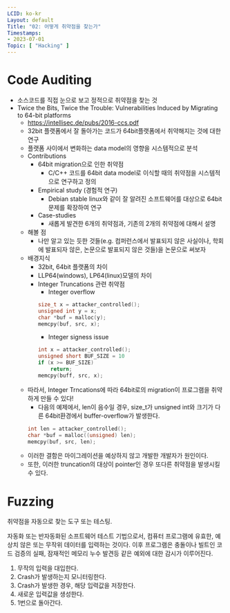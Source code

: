 ```yaml
---
LCID: ko-kr
Layout: default
Title: "02: 어떻게 취약점을 찾는가"
Timestamps:
- 2023-07-01
Topic: [ "Hacking" ]
---
```


# Code Auditing

- 소스코드를 직접 눈으로 보고 정적으로 취약점을 찾는 것
- Twice the Bits, Twice the Trouble: Vulnerabilities Induced by Migrating to 64-bit platforms
    - https://intellisec.de/pubs/2016-ccs.pdf
    - 32bit 플랫폼에서 잘 돌아가는 코드가 64bit플랫폼에서 취약해지는 것에 대한 연구
    - 플랫폼 사이에서 변화하는 data model의 영향을 시스템적으로 분석
    - Contributions
        - 64bit migration으로 인한 취약점
            - C/C++ 코드를 64bit data model로 이식할 때의 취약점을 시스템적으로 연구하고 정의
        - Empirical study (경험적 연구)
            - Debian stable linux와 같이 잘 알려진 소프트웨어를 대상으로 64bit 문제를 확장하여 연구
        - Case-studies
            - 새롭게 발견한 6개의 취약점과, 기존의 2개의 취약점에 대해서 설명
    - 해볼 점
        - 나만 알고 있는 듯한 것들(e.g. 컴퍼런스에서 발표되지 않은 사실이나, 학회에 발표되자 않은, 논문으로 발표되지 않은 것들)을 논문으로 써보자
    - 배경지식
        - 32bit, 64bit 플랫폼의 차이
        - LLP64(windows), LP64(linux)모델의 차이
        - Integer Truncations 관련 취약점
            - Integer overflow
            ```c
            size_t x = attacker_controlled();
            unsigned int y = x;
            char *buf = malloc(y);
            memcpy(buf, src, x);
            ```
            - Integer signess issue
            ```c
            int x = attacker_controlled();
            unsigned short BUF_SIZE = 10
            if (x >= BUF_SIZE)
                return;
            memcpy(buff, src, x);
            ```
    - 따라서, Integer Trncations에 따라 64bit로의 migration이 프로그램을 취약하게 만들 수 있다!
        - 다음의 예제에서, len이 음수일 경우, size_t가 unsigned int와 크기가 다른 64bit환경에서 buffer-overflow가 발생한다.
        ```c
        int len = attacker_controlled();
        char *buf = malloc((unsigned) len);
        memcpy(buf, src, len);
        ```
    - 이러한 결함은 마이그레이션을 예상하지 않고 개발한 개발자가 원인이다.
    - 또한, 이러한 truncation의 대상이 pointer인 경우 또다른 취약점을 발생시킬 수 있다.
    
# Fuzzing

취약점을 자동으로 찾는 도구 또는 테스팅.

자동화 또는 반자동화된 소프트웨어 테스트 기법으로서, 컴퓨터 프로그램에 유효한, 예상치 않은 또는 무작위 데이터를 입력하는 것이다. 이후 프로그램은 충돌이나 빌트인 코드 검증의 실패, 잠재적인 메모리 누수 발견등 같은 예외에 대한 감시가 이루어진다. 

1. 무작의 입력을 대입한다.
2. Crash가 발생하는지 모니터링한다.
3. Crash가 발생한 경우, 해당 입력값을 저장한다.
4. 새로운 입력값을 생성한다.
5. 1번으로 돌아간다.
